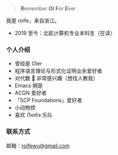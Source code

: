 > **R**emember **OI** **F**or **E**ver

我是 roife，来自浙江。

- 2019 至今：北航计算机专业本科生（在读）

### 个人介绍

- 曾经是 OIer
- 程序语言理论与形式化证明业余爱好者
- 对代数 🦘 非常感兴趣（想找人教我）
- Emacs 拥趸
- ACGN 爱好者
- 「SCP Foundations」爱好者
- 小动物控
- 喜欢 Любэ 乐队

### 联系方式

邮箱：roifewu@gmail.com
